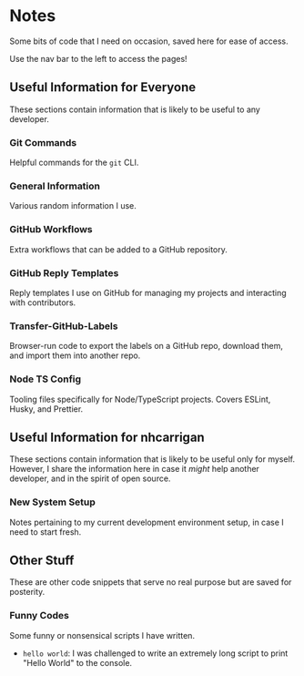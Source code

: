 # Notes

Some bits of code that I need on occasion, saved here for ease of access.

Use the nav bar to the left to access the pages!

## Useful Information for Everyone

These sections contain information that is likely to be useful to any developer.

### Git Commands

Helpful commands for the `git` CLI.

### General Information

Various random information I use.

### GitHub Workflows

Extra workflows that can be added to a GitHub repository.

### GitHub Reply Templates

Reply templates I use on GitHub for managing my projects and interacting with contributors.

### Transfer-GitHub-Labels

Browser-run code to export the labels on a GitHub repo, download them, and import them into another repo.

### Node TS Config

Tooling files specifically for Node/TypeScript projects. Covers ESLint, Husky, and Prettier.

## Useful Information for nhcarrigan

These sections contain information that is likely to be useful only for myself. However, I share the information here in case it _might_ help another developer, and in the spirit of open source.

### New System Setup

Notes pertaining to my current development environment setup, in case I need to start fresh.

## Other Stuff

These are other code snippets that serve no real purpose but are saved for posterity.

### Funny Codes

Some funny or nonsensical scripts I have written.

- `hello world`: I was challenged to write an extremely long script to print "Hello World" to the console.
